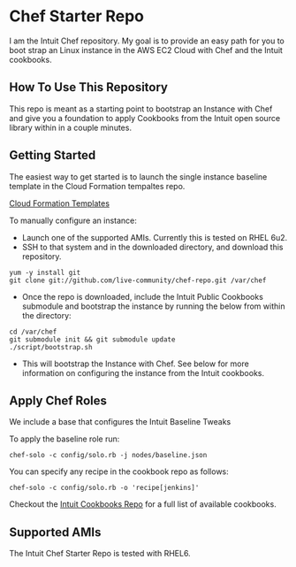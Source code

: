 Chef Starter Repo
=================

I am the Intuit Chef repository.  My goal is to provide an easy path for you to boot strap an Linux instance in the AWS EC2 Cloud with Chef and the Intuit cookbooks.

How To Use This Repository
--------------------------

This repo is meant as a starting point to bootstrap an Instance with Chef and give you a foundation to apply Cookbooks from the Intuit open source library within in a couple minutes.

Getting Started
---------------

The easiest way to get started is to launch the single instance baseline template in the Cloud Formation tempaltes repo.

[Cloud Formation Templates](https://github.com/live-community/cloud_formation_templates)

To manually configure an instance:

* Launch one of the supported AMIs.  Currently this is tested on RHEL 6u2.
* SSH to that system and in the downloaded directory, and download this repository.

```
yum -y install git
git clone git://github.com/live-community/chef-repo.git /var/chef
```

* Once the repo is downloaded, include the Intuit Public Cookbooks submodule and bootstrap the instance by running the below from within the directory:

```
cd /var/chef
git submodule init && git submodule update
./script/bootstrap.sh
```

* This will bootstrap the Instance with Chef.  See below for more information on configuring the instance from the Intuit cookbooks.

Apply Chef Roles
----------------

We include a base that configures the Intuit Baseline Tweaks

To apply the baseline role run:

```
chef-solo -c config/solo.rb -j nodes/baseline.json
```

You can specify any recipe in the cookbook repo as follows:

```
chef-solo -c config/solo.rb -o 'recipe[jenkins]'
```

Checkout the [Intuit Cookbooks Repo](https://github.com/live-community/cookbooks) for a full list of available cookbooks.

Supported AMIs
--------------

The Intuit Chef Starter Repo is tested with RHEL6.

